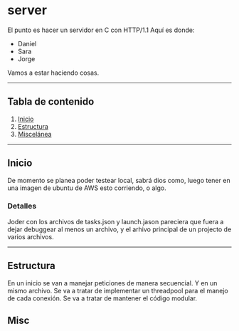 # **server**

El punto es hacer un servidor en C con HTTP/1.1
Aquí es donde:

- Daniel
- Sara
- Jorge

Vamos a estar haciendo cosas.

******

## **Tabla de contenido**

1. [Inicio](#inicio)
2. [Estructura](#estructura)
3. [Miscelánea](#misc)

******

## **Inicio**

De momento se planea poder testear local, sabrá dios como, luego tener en una imagen de ubuntu de AWS esto corriendo, o algo.

### **Detalles**

Joder con los archivos de tasks.json y launch.jason pareciera que fuera a dejar debuggear al menos un archivo, y el arhivo principal de un projecto de varios archivos.

******

## **Estructura**

En un inicio se van a manejar peticiones de manera secuencial. Y en un mismo archivo.
Se va a tratar de implementar un threadpool para el manejo de cada conexión.
Se va a tratar de mantener el código modular.

## **Misc**
